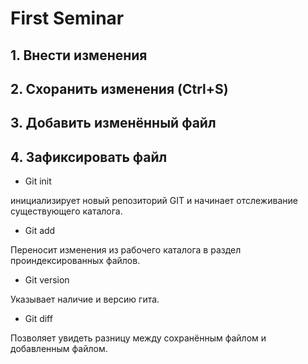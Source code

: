 # First Seminar
## 1. Внести изменения
## 2. Схоранить изменения (Ctrl+S)
## 3. Добавить изменённый файл
## 4. Зафиксировать файл

* Git init

инициализирует новый репозиторий GIT и начинает отслеживание существующего каталога.

* Git add

Переносит изменения из рабочего каталога в раздел проиндексированных файлов.

* Git version

Указывает наличие и версию гита.

* Git diff

Позволяет увидеть разницу между сохранённым файлом и добавленным файлом.

